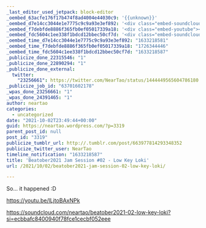 ```yaml
---
_last_editor_used_jetpack: block-editor
_oembed_63acfe176f17b474f8ad4004e44030c9: '{{unknown}}'
_oembed_d7e14cc3044e1e7775c9c9a93e3ef892: '<div class="embed-soundcloud"><iframe title="Beatober2021 #02 - Low Key Loki by NearTao" width="750" height="400" scrolling="no" frameborder="no" src="https://w.soundcloud.com/player/?visual=true&url=https%3A%2F%2Fapi.soundcloud.com%2Ftracks%2F1135105687&show_artwork=true&maxheight=1000&maxwidth=750"></iframe></div>'
_oembed_f7debfde8886f365fb0ef05017339a18: '<div class="embed-youtube"><iframe title="Beatober2021 Jam Session #02 - Low Key Loki" width="750" height="422" src="https://www.youtube.com/embed/lLjtoBAxNPk?feature=oembed" frameborder="0" allow="accelerometer; autoplay; clipboard-write; encrypted-media; gyroscope; picture-in-picture; web-share" referrerpolicy="strict-origin-when-cross-origin" allowfullscreen></iframe></div>'
_oembed_fdc5604c1ee338f1bdcd12bbec50cf7d: '<div class="embed-soundcloud"><iframe title="Beatober2021 #02 - Low Key Loki by NearTao" width="500" height="400" scrolling="no" frameborder="no" src="https://w.soundcloud.com/player/?visual=true&url=https%3A%2F%2Fapi.soundcloud.com%2Ftracks%2F1135105687&show_artwork=true&maxheight=750&maxwidth=500"></iframe></div>'
_oembed_time_d7e14cc3044e1e7775c9c9a93e3ef892: "1633218581"
_oembed_time_f7debfde8886f365fb0ef05017339a18: "1726344446"
_oembed_time_fdc5604c1ee338f1bdcd12bbec50cf7d: "1633218587"
_publicize_done_22315546: "1"
_publicize_done_22890294: "1"
_publicize_done_external:
  twitter:
    "23256661": https://twitter.com/NearTao/status/1444449565604786180
_publicize_job_id: "63701602178"
_wpas_done_23256661: "1"
_wpas_done_24391465: "1"
author: neartao
categories:
  - uncategorized
date: "2021-10-02T23:49:44+00:00"
guid: https://neartao.wordpress.com/?p=3319
parent_post_id: null
post_id: "3319"
publicize_tumblr_url: http://.tumblr.com/post/663977814293348352
publicize_twitter_user: NearTao
timeline_notification: "1633218587"
title: 'Beatober2021 Jam Session #02 - Low Key Loki'
url: /2021/10/02/beatober2021-jam-session-02-low-key-loki/

---
```

So... it happened :D

https://youtu.be/lLjtoBAxNPk

https://soundcloud.com/neartao/beatober2021-02-low-key-loki?si=ecbbafc8400940f78fce1cecbf052eee
